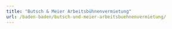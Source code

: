 ```yaml
---
title: "Butsch & Meier Arbeitsbühnenvermietung"
url: /baden-baden/butsch-und-meier-arbeitsbuehnenvermietung/
---
```

